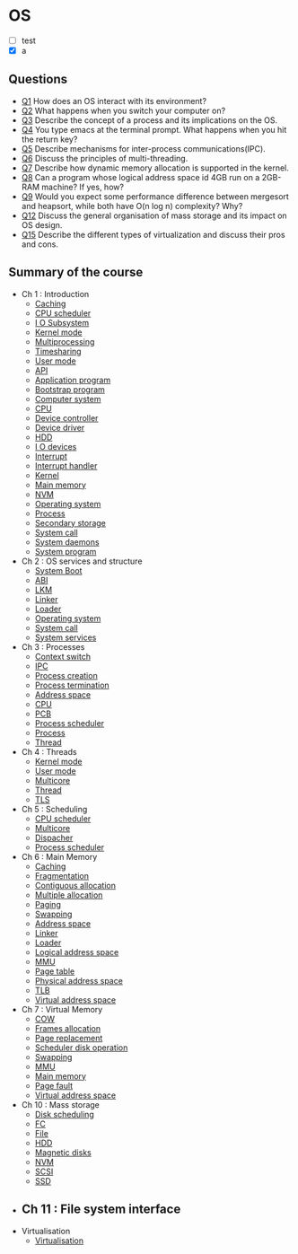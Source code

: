 # OS

- [ ] test
- [x] a

## Questions 

- [Q1](Questions/Q1.md) How does an OS interact with its environment?
- [Q2](Questions/Q2.md) What happens when you switch your computer on?
- [Q3](Questions/Q3.md) Describe the concept of a process and its implications on the OS.
- [Q4](Questions/Q4.md) You type emacs at the terminal prompt. What happens when you hit the return key?
- [Q5](Questions/Q5.md) Describe mechanisms for inter-process communications(IPC).
- [Q6](Questions/Q6.md) Discuss the principles of multi-threading.
- [Q7](Questions/Q7.md) Describe how dynamic memory allocation is supported in the kernel.
- [Q8](Questions/Q8.md) Can a program whose logical address space id 4GB run on a 2GB-RAM machine? If yes, how?
- [Q9](Questions/Q9.md) Would you expect some performance difference between mergesort and heapsort, while both have O(n log n) complexity? Why?
- [Q12](Questions/Q12.md) Discuss the general organisation of mass storage and its impact on OS design.
- [Q15](Questions/Q15.md) Describe the different types of virtualization and discuss their pros and cons.

## Summary of the course

- Ch 1 : Introduction
	- [Caching](Notion/Concepts/Caching.md)
	- [CPU scheduler](Notion/CPU%20scheduler.md)
	- [I O Subsystem](Notion/Concepts/I%20O%20Subsystem.md)
	- [Kernel mode](Notion/Concepts/Kernel%20mode.md)
	- [Multiprocessing](Notion/Concepts/Multiprocessing.md)
	- [Timesharing](Notion/Concepts/Timesharing.md)
	- [User mode](Notion/Concepts/User%20mode.md)
	- [API](Notion/API.md)
	- [Application program](Notion/Application%20program.md)
	- [Bootstrap program](Notion/Bootstrap%20program.md)
	- [Computer system](Notion/Computer%20system.md)
	- [CPU](Notion/CPU.md)
	- [Device controller](Notion/Device%20controller.md)
	- [Device driver](Notion/Device%20driver.md)
	- [HDD](Notion/HDD.md)
	- [I O devices](Notion/I%20O%20devices.md)
	- [Interrupt](Notion/Interrupt.md)
	- [Interrupt handler](Notion/Interrupt%20handler.md)
	- [Kernel](Notion/Kernel.md)
	- [Main memory](Notion/Main%20memory.md)
	- [NVM](Notion/NVM.md)
	- [Operating system](Notion/Operating%20system.md)
	- [Process](Notion/Process.md)
	- [Secondary storage](Notion/Secondary%20storage.md)
	- [System call](Notion/System%20call.md)
	- [System daemons](Notion/System%20daemons.md)
	- [System program](Notion/System%20program.md)
- Ch 2 : OS services and structure
	- [System Boot](Notion/Concepts/System%20Boot.md)
	- [ABI](Notion/ABI.md)
	- [LKM](Notion/LKM.md)
	- [Linker](Notion/Linker.md)
	- [Loader](Notion/Loader.md)
	- [Operating system](Notion/Operating%20system.md)
	- [System call](Notion/System%20call.md)
	- [System services](Notion/System%20services.md)
- Ch 3 : Processes
	- [Context switch](Notion/Concepts/Context%20switch.md)
	- [IPC](Notion/Concepts/IPC.md)
	- [Process creation](Notion/Concepts/Process%20creation.md)
	- [Process termination](Notion/Concepts/Process%20termination.md)
	- [Address space](Notion/Address%20space.md)
	- [CPU](Notion/CPU.md)
	- [PCB](Notion/PCB.md)
	- [Process scheduler](Notion/Process%20scheduler.md)
	- [Process](Notion/Process.md)
	- [Thread](Notion/Thread.md)
- Ch 4 : Threads
	- [Kernel mode](Notion/Concepts/Kernel%20mode.md)
	- [User mode](Notion/Concepts/User%20mode.md)
	- [Multicore](Notion/Concepts/Multicore.md)
	- [Thread](Notion/Thread.md)
	- [TLS](Notion/TLS.md)
- Ch 5 : Scheduling
	- [CPU scheduler](Notion/CPU%20scheduler.md)
	- [Multicore](Notion/Concepts/Multicore.md)
	- [Dispacher](Notion/Dispacher.md)
	- [Process scheduler](Notion/Process%20scheduler.md)
- Ch 6 : Main Memory
	- [Caching](Notion/Concepts/Caching.md)
	- [Fragmentation](Notion/Concepts/Fragmentation.md)
	- [Contiguous allocation](Notion/Concepts/Contiguous%20allocation.md)
	- [Multiple allocation](Notion/Concepts/Multiple%20allocation.md)
	- [Paging](Notion/Concepts/Paging.md)
	- [Swapping](Notion/Concepts/Swapping.md)
	- [Address space](Notion/Address%20space.md)
	- [Linker](Notion/Linker.md)
	- [Loader](Notion/Loader.md)
	- [Logical address space](Notion/Logical%20address%20space.md)
	- [MMU](Notion/MMU.md)
	- [Page table](Notion/Page%20table.md)
	- [Physical address space](Notion/Physical%20address%20space.md)
	- [TLB](Notion/TLB.md)
	- [Virtual address space](Notion/Virtual%20address%20space.md)
- Ch 7 : Virtual Memory
	- [COW](Notion/Concepts/COW.md)
	- [Frames allocation](Notion/Concepts/Frames%20allocation.md)
	- [Page replacement](Notion/Concepts/Page%20replacement.md)
	- [Scheduler disk operation](Notion/Concepts/Scheduler%20disk%20operation.md)
	- [Swapping](Notion/Concepts/Swapping.md)
	- [MMU](Notion/MMU.md)
	- [Main memory](Notion/Main%20memory.md)
	- [Page fault](Notion/Page%20fault.md)
	- [Virtual address space](Notion/Virtual%20address%20space.md)
- Ch 10 : Mass storage
	- [Disk scheduling](Notion/Concepts/Disk%20scheduling.md)
	- [FC](Notion/FC.md)
	- [File](Notion/File.md)
	- [HDD](Notion/HDD.md)
	- [Magnetic disks](Notion/Magnetic%20disks.md)
	- [NVM](Notion/NVM.md)
	- [SCSI](Notion/SCSI.md)
	- [SSD](Notion/SSD.md)
- Ch 11 : File system interface
	- 
- Virtualisation
	- [Virtualisation](Notion/Concepts/Virtualisation.md)